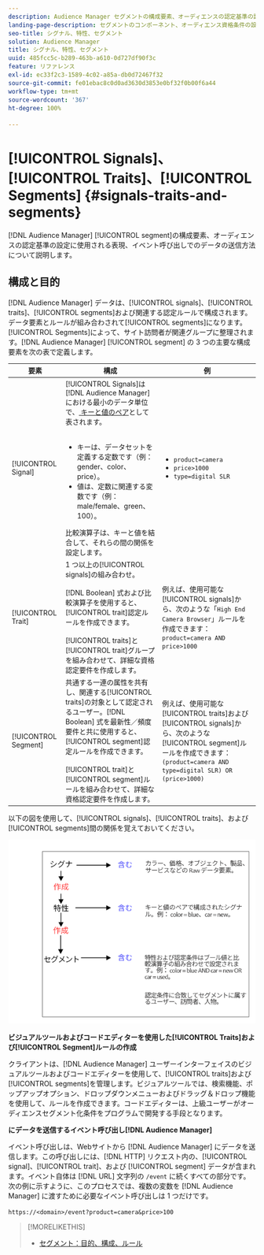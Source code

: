 ```yaml
---
description: Audience Manager セグメントの構成要素、オーディエンスの認定基準の設定に使用される表現、イベント呼び出しでのデータの送信方法について説明します。
landing-page-description: セグメントのコンポーネント、オーディエンス資格条件の設定に使用する式、およびデータの送信方法について説明します。
seo-title: シグナル、特性、セグメント
solution: Audience Manager
title: シグナル、特性、セグメント
uuid: 485fcc5c-b289-463b-a610-0d727df90f3c
feature: リファレンス
exl-id: ec33f2c3-1589-4c02-a85a-db0d72467f32
source-git-commit: fe01ebac8c0d0ad3630d3853e0bf32f0b00f6a44
workflow-type: tm+mt
source-wordcount: '367'
ht-degree: 100%

---
```


# [!UICONTROL Signals]、[!UICONTROL Traits]、[!UICONTROL Segments]  {#signals-traits-and-segments}

[!DNL Audience Manager] [!UICONTROL segment]の構成要素、オーディエンスの認定基準の設定に使用される表現、イベント呼び出しでのデータの送信方法について説明します。

## 構成と目的

[!DNL Audience Manager] データは、[!UICONTROL signals]、[!UICONTROL traits]、[!UICONTROL segments]および関連する認定ルールで構成されます。データ要素とルールが組み合わされて[!UICONTROL segments]になります。[!UICONTROL Segments]によって、サイト訪問者が関連グループに整理されます。[!DNL Audience Manager] [!UICONTROL segment] の 3 つの主要な構成要素を次の表で定義します。

| 要素 | 構成 | 例 |
|---|---|---|
| [!UICONTROL Signal] | [!UICONTROL Signals]は [!DNL Audience Manager] における最小のデータ単位で、[ キーと値のペア](../reference/key-value-pairs-explained.md)として表されます。<br><br><ul><li>キーは、データセットを定義する定数です（例：gender、color、price）。</li><li>値は、定数に関連する変数です（例：male/female、green、100）。</li></ul>比較演算子は、キーと値を結合して、それらの間の関係を設定します。 | <ul><li>`product=camera`</li><li>`price>1000`</li><li>`type=digital SLR`</li></ul> |
| [!UICONTROL Trait] | 1 つ以上の[!UICONTROL signals]の組み合わせ。<br><br> [!DNL Boolean] 式および比較演算子を使用すると、[!UICONTROL trait]認定ルールを作成できます。<br><br>[!UICONTROL traits]と[!UICONTROL trait]グループを組み合わせて、詳細な資格認定要件を作成します。 | 例えば、使用可能な[!UICONTROL signals]から、次のような「`High End Camera Browser`」ルールを作成できます：`product=camera AND price>1000` |
| [!UICONTROL Segment] | 共通する一連の属性を共有し、関連する[!UICONTROL traits]の対象として認定されるユーザー。[!DNL Boolean] 式を最新性／頻度要件と共に使用すると、[!UICONTROL segment]認定ルールを作成できます。<br><br>[!UICONTROL trait]と[!UICONTROL segment]ルールを組み合わせて、詳細な資格認定要件を作成します。 | 例えば、使用可能な[!UICONTROL traits]および[!UICONTROL signals]から、次のような[!UICONTROL segment]ルールを作成できます：`(product=camera AND type=digital SLR) OR (price>1000)` |

以下の図を使用して、[!UICONTROL signals]、[!UICONTROL traits]、および[!UICONTROL segments]間の関係を覚えておいてください。

![](assets/signals-traits-segments.png)

**ビジュアルツールおよびコードエディターを使用した[!UICONTROL Traits]および[!UICONTROL Segment]ルールの作成**

クライアントは、[!DNL Audience Manager] ユーザーインターフェイスのビジュアルツールおよびコードエディターを使用して、[!UICONTROL traits]および[!UICONTROL segments]を管理します。ビジュアルツールでは、検索機能、ポップアップオプション、ドロップダウンメニューおよびドラッグ＆ドロップ機能を使用して、ルールを作成できます。コードエディターは、上級ユーザーがオーディエンスセグメント化条件をプログラムで開発する手段となります。

**にデータを送信するイベント呼び出し[!DNL Audience Manager]**

イベント呼び出しは、Webサイトから [!DNL Audience Manager] にデータを送信します。この呼び出しには、[!DNL HTTP] リクエスト内の、[!UICONTROL signal]、[!UICONTROL trait]、および [!UICONTROL segment] データが含まれます。イベント自体は [!DNL URL] 文字列の `/event` に続くすべての部分です。次の例に示すように、このプロセスでは、複数の変数を [!DNL Audience Manager] に渡すために必要なイベント呼び出しは 1 つだけです。

`https://<domain>/event?product=camera&price>100`

>[!MORELIKETHIS]
>
>* [セグメント：目的、構成、ルール](../features/segments/segments-purpose.md)

